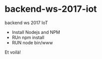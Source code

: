 # backend-ws-2017-iot
backend ws 2017 IoT

- Install Nodejs and NPM
- RUn npm install 
- RUN node bin/www

Et voilà!
